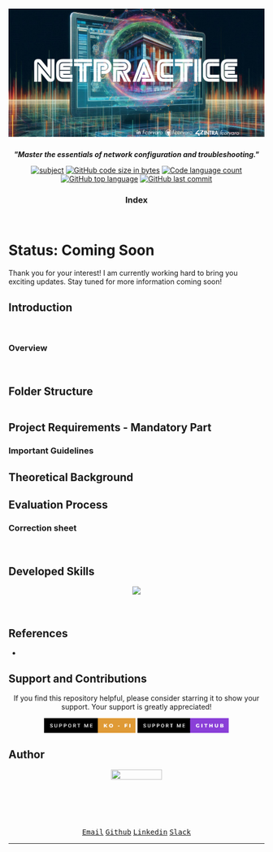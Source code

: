 <h1 align="center"><a href="https://github.com/f-corvaro/NETPRACTICE">
	<img src="https://github.com/f-corvaro/NETPRACTICE/blob/main/.extra/netpractice.png" alt="NETPRACTICE">
  </a></h1>
  
<p align="center">
	<b><i>"Master the essentials of network configuration and troubleshooting."</i></b><br>
</p>
<p align="center" style="text-decoration: none;">
    <a href="https://github.com/f-corvaro/NETPRACTICE/blob/main/.extra/en.subject.pdf"><img alt="subject" src="https://img.shields.io/badge/subject-NETPRACTICE-yellow" /></a>
    <a href="https://github.com/f-corvaro/NETPRACTICE"><img alt="GitHub code size in bytes" src="https://img.shields.io/github/languages/code-size/f-corvaro/NETPRACTICE?color=blueviolet" /></a>
    <a href="https://github.com/f-corvaro/NETPRACTICE"><img alt="Code language count" src="https://img.shields.io/github/languages/count/f-corvaro/NETPRACTICE?color=yellow" /></a>
    <a href="https://github.com/f-corvaro/NETPRACTICE"><img alt="GitHub top language" src="https://img.shields.io/github/languages/top/f-corvaro/NETPRACTICE?color=blueviolet" /></a>
    <a href="https://github.com/f-corvaro/NETPRACTICE"><img alt="GitHub last commit" src="https://img.shields.io/github/last-commit/f-corvaro/NETPRACTICE?color=yellow" /></a>
</p>

<h3 align="center">Index</h3>
<p align="center">

</p>
<br>

# Status: Coming Soon

Thank you for your interest! I am currently working hard to bring you exciting updates. Stay tuned for more information coming soon!

## Introduction

<p align="justify">

</p>
<br>

### Overview 

<p align="justify">

</p>
<br>

## Folder Structure

<p align="justify">

```
```

<p>

## Project Requirements - Mandatory Part

### Important Guidelines

<p align="justify">

</p>

## Theoretical Background

<p align="justify">

</p>

## Evaluation Process

### Correction sheet

<p align="center">

</p>
<br>

## Developed Skills

<p align="center">
  <a href="https://skillicons.dev">
    <img src="https://skillicons.dev/icons?i=git,linux" />
  </a>
</p><br>

## References

- []()
  
## Support and Contributions

<p align="center">
If you find this repository helpful, please consider starring it to show your support. Your support is greatly appreciated!</p>

<p align="center">
<a href="https://ko-fi.com/fcorvaro"><img width="180" img align="center" src="https://github.com/f-corvaro/42.common_core/blob/main/.extra/support-me-ko-fi.svg"><alt=""></a>
<a href="https://github.com/sponsors/f-corvaro"><img width="180" img align="center" src="https://github.com/f-corvaro/42.common_core/blob/main/.extra/support-me-github.svg"><alt=""></a>

<br>

## Author

<p align="center"><a href="https://profile.intra.42.fr/users/fcorvaro"><img style="height:auto;" src="https://avatars.githubusercontent.com/u/102758065?v=4" width="100" height="100"alt=""></a>
<p align="center">
<a href="mailto:fcorvaro@student.42roma.it"><kbd>Email</kbd><alt=""></a>
<a href="https://github.com/f-corvaro"><kbd>Github</kbd><alt=""></a>
<a href="https://www.linkedin.com/in/f-corvaro/"><kbd>Linkedin</kbd><alt=""></a>
<a href="https://42born2code.slack.com/team/U050L8XAFLK"><kbd>Slack</kbd><alt=""></a>

<hr/>